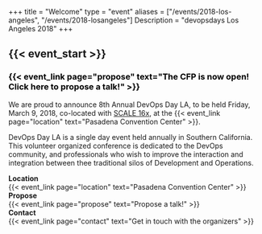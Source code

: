 +++
title = "Welcome"
type = "event"
aliases = ["/events/2018-los-angeles", "/events/2018-losangeles"]
Description = "devopsdays Los Angeles 2018"
+++

<h2>{{< event_start >}}</h2>

<h3 style="color: black"> {{< event_link page="propose" text="The CFP is now open! Click here to propose a talk!" >}}</h3>

<p>We are proud to announce 8th Annual DevOps Day LA, to be held Friday, March 9, 2018, co-located with <a href='http://www.socallinuxexpo.org'>SCALE 16x</a>, at the {{< event_link page="location" text="Pasadena Convention Center" >}}.</p>

DevOps Day LA is a single day event held annually in Southern California. This volunteer organized conference is dedicated to the DevOps community, and professionals who wish to improve the interaction and integration between thee traditional silos of Development and Operations.

<div style="clear: both"></div>

<!-- <div style="text-align:center;">
  {{< event_logo >}}
</div> -->

<div class = "row">
  <div class = "col-md-2">
    <strong>Location</strong>
  </div>
  <div class = "col-md-8">
    {{< event_link page="location" text="Pasadena Convention Center" >}}
  </div>
</div>

<!--
<div class = "row">
  <div class = "col-md-2">
    <strong>Register</strong>
  </div>
  <div class = "col-md-8">
    {{< event_link page="registration" text="Register to attend the conference!" >}}
  </div>
</div>
-->

<div class = "row">
  <div class = "col-md-2">
    <strong>Propose</strong>
  </div>
  <div class = "col-md-8">
    {{< event_link page="propose" text="Propose a talk!" >}}
  </div>
</div>

<!--
<div class = "row">
  <div class = "col-md-2">
    <strong>Program</strong>
  </div>
  <div class = "col-md-8">
    View the {{< event_link page="program" text="program." >}}
  </div>
</div>


<div class = "row">
  <div class = "col-md-2">
    <strong>Speakers</strong>
  </div>
  <div class = "col-md-8">
    Check out the {{< event_link page="speakers" text="speakers!" >}}
  </div>
</div>

<div class = "row">
  <div class = "col-md-2">
    <strong>Sponsors</strong>
  </div>
  <div class = "col-md-8">
    {{< event_link page="sponsor" text="Sponsor the conference!" >}}
  </div>
</div>
-->

<div class = "row">
  <div class = "col-md-2">
    <strong>Contact</strong>
  </div>
  <div class = "col-md-8">
    {{< event_link page="contact" text="Get in touch with the organizers" >}}
  </div>
</div>

<!--
{{< event_twitter >}}
-->
